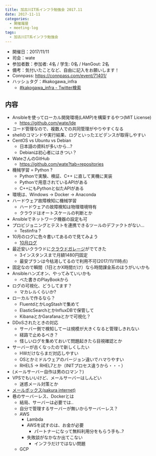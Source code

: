 ```yaml
---
title: 加古川IT系インフラ勉強会 2017.11
date: 2017-11-11
categories:
  - 開催履歴
  - meeting-log
tags:
  - 加古川IT系インフラ勉強会
---
```


* 開催日：2017/11/11
* 司会：wate
* 参加者数：参加者: 4名 / 学生: 0名 / HanGout: 2名
* 備考：気付いたことなど、自由に記入をお願いします！
* Connpass: https://connpass.com/event/71401/
* ハッシュタグ：#kakogawa_infra
    * [#kakogawa_infra - Twitter検索](https://twitter.com/search?q=%23kakogawa_infra&src=typd)

内容
-------------------------

* Ansibleを使ってローカル開発環境(LAMP)を構築するやつ(MIT License)
    * https://github.com/wate/lde
* コード管理なので、複数人での共同管理がやりやすくなる
* shellのコマンドや実行結果、ログといったエビデンスが取得しやすい
* CentOS vs Ubuntu vs Debian
    * 日本語の資料が多いから...?
    * Debianは初心者にはきつい？
* WateさんのGitHub
    * https://github.com/wate?tab=repositories
* 機械学習 = Python ?
    * Pythonで実験、検証、C++ に直して実機に実装
    * Pythonで用意されているAPIがある
    * C++にもPythonと似たAPIがある
* 環境は、Windows -> Docker -> Anaconda
* ハードウェア故障検知に機械学習
    * ハードウェアの故障検知は物理環境特有
    * クラウドはオートスケールの判断とか
* Ansibleでネットワーク機器の設定も可
* プロビジョニングとテストを連携できるツールのデファクトがない…
    * Testinfra ?
* 10月のログに色々書いてあるので見てみよう
    * [10月ログ](https://histudy.github.io/2017/10/13/kakogawa_infra/2017/10/)
* 最近安いクラウドに[クラウドガレージ](https://cloudgarage.jp/)がでてきた
    * 3インスタンスまで月額1480円固定
    * 最安プランは今枯渇してるので利用不可(2017/11/11時点)
* 固定なので瞬間（1日とかX時間だけ）なら時間課金系のほうがいいかも
* Ansibleハンズオン、やってみていいかも
    * べた書きのPlayBookから
* ログの可視化、どうしてます？
    * マカレルくらいか?
* ローカルで作るなら？
    * FluentdとかLogStashで集めて
    * ElasticSearchとかInfluxDBで保管して
    * KibanaとかGarafanaとかで可視化？
* DDoSされたときの対応
    * サーバー側で検知してーは規模が大きくなると管理しきれない
    * 経路で止めるべき？
    * 怪しいログを集めておいて問題起きたら目視確認とか
* サーバーが古くなったので新しくしたい
    * HWだけならまだ対応しやすい
    * OSとかミドルウェアのバージョン違いでハマりやすい
    * RHEL5 -> RHEL7とか（INITプロセス違うから・・・）
* (メールサーバー自作は男のロマン？)
* VPSでもいいけど、メールサーバーはしんどい
    * 迷惑メール対策とか
* [メールボックス(sakura internet)](https://www.sakura.ne.jp/mail/)
* 巷のサーバーレス、Dockerとは
    * 結局、サーバーは必要では..
    * 自分で管理するサーバーが無いからサーバーレス？
    * AWS
        * Lambda
        * AWSを試すのは、お金が必要
            * パートナーになって無料利用分をもらう手も..?
        * 失敗談がなかなか出てこない
            * インフラだけではない問題
    * GCP
